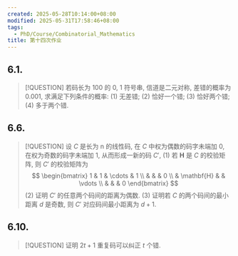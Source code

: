 ```yaml
---
created: 2025-05-28T10:14:00+08:00
modified: 2025-05-31T17:58:46+08:00
tags:
  - PhD/Course/Combinatorial_Mathematics
title: 第十四次作业
---
```


## 6.1.

> [!QUESTION]
> 若码长为 100 的 0, 1 符号串, 信道是二元对称, 差错的概率为 0.001, 求满足下列条件的概率:
> (1) 无差错;
> (2) 恰好一个错;
> (3) 恰好两个错;
> (4) 多于两个错.

## 6.6.

> [!QUESTION]
> 设 $C$ 是长为 n 的线性码, 在 $C$ 中权为偶数的码字未端加 0, 在权为奇数的码字未端加 1, 从而形成一新的码 $C'$,
> (1) 若 $\mathbf{H}$ 是 $C$ 的校验矩阵, 则 $C'$ 的校验矩阵为
> $$
> \begin{bmatrix}
>   1 & 1          & \cdots & 1      \\
>     &            &        & 0      \\
>     & \mathbf{H} &        & \vdots \\
>     &            &        & 0
> \end{bmatrix}
> $$
> (2) 证明 $C'$ 的任意两个码间的距离为偶数.
> (3) 证明若 $C$ 的两个码间的最小距离 $d$ 是奇数, 则 $C'$ 对应码间最小距离为 $d + 1$.

## 6.10.

> [!QUESTION]
> 证明 $2 t + 1$ 重复码可以纠正 $t$ 个错.
